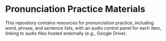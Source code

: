 # Pronunciation Practice Materials

This repository contains resources for pronunciation practice, including word, phrase, and sentence lists, with an audio control panel for each item, linking to audio files hosted externally (e.g., Google Drive).
